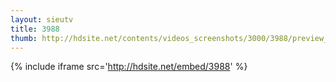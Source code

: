 ```yaml
---
layout: sieutv
title: 3988
thumb: http://hdsite.net/contents/videos_screenshots/3000/3988/preview_360p.mp4.jpg
---
```

{% include iframe src='http://hdsite.net/embed/3988' %}
 
